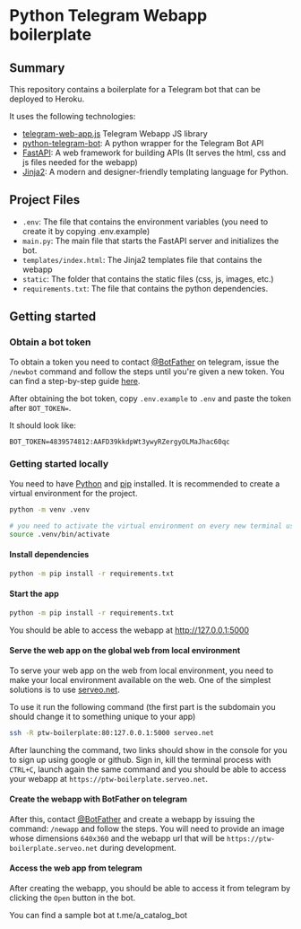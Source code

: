 # Python Telegram Webapp boilerplate

## Summary

This repository contains a boilerplate for a Telegram bot that can be deployed to Heroku.

It uses the following technologies:

- [telegram-web-app.js](https://core.telegram.org/bots/webapps#initializing-mini-apps) Telegram Webapp JS library
- [python-telegram-bot](https://python-telegram-bot.org/): A python wrapper for the Telegram Bot API
- [FastAPI](https://fastapi.tiangolo.com/): A web framework for building APIs (It serves the html, css and js files needed for the webapp)
- [Jinja2](https://jinja.palletsprojects.com/en/3.0.x/): A modern and designer-friendly templating language for Python.

## Project Files

- `.env`: The file that contains the environment variables (you need to create it by copying .env.example)
- `main.py`: The main file that starts the FastAPI server and initializes the bot.
- `templates/index.html`: The Jinja2 templates file that contains the webapp
- `static`: The folder that contains the static files (css, js, images, etc.)
- `requirements.txt`: The file that contains the python dependencies.

## Getting started

### Obtain a bot token

To obtain a token you need to contact [@BotFather](https://t.me/botfather) on telegram, issue the `/newbot` command and follow the steps until you're given a new token. You can find a step-by-step guide [here](https://core.telegram.org/bots/features#creating-a-new-bot).

After obtaining the bot token, copy `.env.example` to `.env` and paste the token after `BOT_TOKEN=`.

It should look like:

```
BOT_TOKEN=4839574812:AAFD39kkdpWt3ywyRZergyOLMaJhac60qc
```

### Getting started locally

You need to have [Python](https://www.python.org/downloads/) and [pip](https://pip.pypa.io/en/stable/installation/) installed. It is recommended to create a virtual environment for the project.

```bash
python -m venv .venv

# you need to activate the virtual environment on every new terminal using the following command:
source .venv/bin/activate
```

#### Install dependencies

```bash
python -m pip install -r requirements.txt
```

#### Start the app

```bash
python -m pip install -r requirements.txt
```

You should be able to access the webapp at http://127.0.0.1:5000

#### Serve the web app on the global web from local environment

To serve your web app on the web from local environment, you need to make your local environment available on the web. One of the simplest solutions is to use [serveo.net](https://serveo.net/).

To use it run the following command (the first part is the subdomain you should change it to something unique to your app)

```bash
ssh -R ptw-boilerplate:80:127.0.0.1:5000 serveo.net
```

After launching the command, two links should show in the console for you to sign up using google or github. Sign in, kill the terminal process with `CTRL+C`, launch again the same command and you should be able to access your webapp at `https://ptw-boilerplate.serveo.net`.

#### Create the webapp with BotFather on telegram

After this, contact [@BotFather](https://t.me/botfather) and create a webapp by issuing the command: `/newapp` and follow the steps. You will need to provide an image whose dimensions `640x360` and the webapp url that will be `https://ptw-boilerplate.serveo.net` during development.

#### Access the web app from telegram

After creating the webapp, you should be able to access it from telegram by clicking the `Open` button in the bot.

You can find a sample bot at t.me/a_catalog_bot
